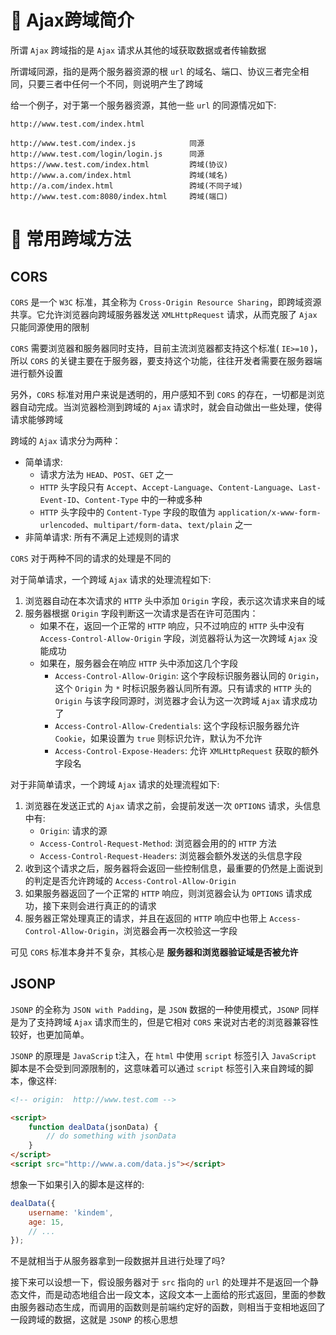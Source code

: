 <!--
@key 14
@title Ajax 跨域
@date 2018-8-30
@labels Ajax Http
-->

# 🤔 Ajax跨域简介
所谓 `Ajax` 跨域指的是 `Ajax` 请求从其他的域获取数据或者传输数据

所谓域同源，指的是两个服务器资源的根 `url` 的域名、端口、协议三者完全相同，只要三者中任何一个不同，则说明产生了跨域

给一个例子，对于第一个服务器资源，其他一些 `url` 的同源情况如下:

```
http://www.test.com/index.html

http://www.test.com/index.js            同源
http://www.test.com/login/login.js      同源
https://www.test.com/index.html         跨域(协议)
http://www.a.com/index.html             跨域(域名)
http://a.com/index.html                 跨域(不同子域)
http://www.test.com:8080/index.html     跨域(端口)
```

# 🥤 常用跨域方法
## CORS
`CORS` 是一个 `W3C` 标准，其全称为 `Cross-Origin Resource Sharing`，即跨域资源共享。它允许浏览器向跨域服务器发送 `XMLHttpRequest` 请求，从而克服了 `Ajax` 只能同源使用的限制

`CORS` 需要浏览器和服务器同时支持，目前主流浏览器都支持这个标准( `IE>=10` )，所以 `CORS` 的关键主要在于服务器，要支持这个功能，往往开发者需要在服务器端进行额外设置

另外，`CORS` 标准对用户来说是透明的，用户感知不到 `CORS` 的存在，一切都是浏览器自动完成。当浏览器检测到跨域的 `Ajax` 请求时，就会自动做出一些处理，使得请求能够跨域

跨域的 `Ajax` 请求分为两种：

* 简单请求:
    * 请求方法为 `HEAD`、`POST`、`GET` 之一
    * `HTTP` 头字段只有 `Accept`、`Accept-Language`、`Content-Language`、`Last-Event-ID`、`Content-Type` 中的一种或多种
    * `HTTP` 头字段中的 `Content-Type` 字段的取值为 `application/x-www-form-urlencoded`、`multipart/form-data`、`text/plain` 之一
* 非简单请求: 所有不满足上述规则的请求

`CORS` 对于两种不同的请求的处理是不同的

对于简单请求，一个跨域 `Ajax` 请求的处理流程如下:

1. 浏览器自动在本次请求的 `HTTP` 头中添加 `Origin` 字段，表示这次请求来自的域
2. 服务器根据 `Origin` 字段判断这一次请求是否在许可范围内：
    * 如果不在，返回一个正常的 `HTTP` 响应，只不过响应的 `HTTP` 头中没有 `Access-Control-Allow-Origin` 字段，浏览器将认为这一次跨域 `Ajax` 没能成功
    * 如果在，服务器会在响应 `HTTP` 头中添加这几个字段
        * `Access-Control-Allow-Origin`: 这个字段标识服务器认同的 `Origin`，这个 `Origin` 为 `*` 时标识服务器认同所有源。只有请求的 `HTTP` 头的 `Origin` 与该字段同源时，浏览器才会认为这一次跨域 `Ajax` 请求成功了
        * `Access-Control-Allow-Credentials`: 这个字段标识服务器允许 `Cookie`，如果设置为 `true` 则标识允许，默认为不允许
        * `Access-Control-Expose-Headers`: 允许 `XMLHttpRequest` 获取的额外字段名

对于非简单请求，一个跨域 `Ajax` 请求的处理流程如下:

1. 浏览器在发送正式的 `Ajax` 请求之前，会提前发送一次 `OPTIONS` 请求，头信息中有:
    * `Origin`: 请求的源
    * `Access-Control-Request-Method`: 浏览器会用的的 `HTTP` 方法
    * `Access-Control-Request-Headers`: 浏览器会额外发送的头信息字段
2. 收到这个请求之后，服务器将会返回一些控制信息，最重要的仍然是上面说到的判定是否允许跨域的 `Access-Control-Allow-Origin`
3. 如果服务器返回了一个正常的 `HTTP` 响应，则浏览器会认为 `OPTIONS` 请求成功，接下来则会进行真正的的请求
4. 服务器正常处理真正的请求，并且在返回的 `HTTP` 响应中也带上 `Access-Control-Allow-Origin`，浏览器会再一次校验这一字段

可见 `CORS` 标准本身并不复杂，其核心是 **服务器和浏览器验证域是否被允许**

## JSONP
`JSONP` 的全称为 `JSON with Padding`，是 `JSON` 数据的一种使用模式，`JSONP` 同样是为了支持跨域 `Ajax` 请求而生的，但是它相对 `CORS` 来说对古老的浏览器兼容性较好，也更加简单。

`JSONP` 的原理是 `JavaScrip` t注入，在 `html` 中使用 `script` 标签引入 `JavaScript` 脚本是不会受到同源限制的，这意味着可以通过 `script` 标签引入来自跨域的脚本，像这样:

```html
<!-- origin:  http://www.test.com -->

<script>
    function dealData(jsonData) {
        // do something with jsonData
    }
</script>
<script src="http://www.a.com/data.js"></script>
```

想象一下如果引入的脚本是这样的:

```javascript
dealData({
    username: 'kindem',
    age: 15,
    // ...
});
```

不是就相当于从服务器拿到一段数据并且进行处理了吗?

接下来可以设想一下，假设服务器对于 `src` 指向的 `url` 的处理并不是返回一个静态文件，而是动态地组合出一段文本，这段文本一上面给的形式返回，里面的参数由服务器动态生成，而调用的函数则是前端约定好的函数，则相当于变相地返回了一段跨域的数据，这就是 `JSONP` 的核心思想
